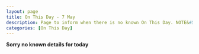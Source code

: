 ```yaml
---
layout: page
title: On This Day - 7 May
description: Page to inform when there is no known On This Day. NOTE&#58; There may still be comments.
categories: [On This Day]
---
```


**Sorry no known details for today**

